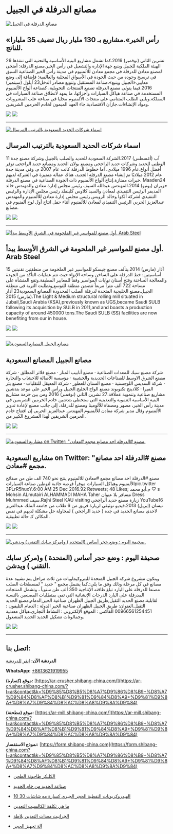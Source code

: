 # مصانع الدرفلة في الجبيل

<a href="https://swt.shibang-china.com/?l=ar&img&k=%D9%85%D8%B5%D8%A7%D9%86%D8%B9+%D8%A7%D9%84%D8%AF%D8%B1%D9%81%D9%84%D8%A9+%D9%81%D9%8A+%D8%A7%D9%84%D8%AC%D8%A8%D9%8A%D9%84" target="_blank">![مصانع الدرفلة في الجبيل](http://static.shibang-china.com/all-800x300/1295.jpg)</a>

## «رأس الخير».مشاريع بـ 130 مليار ريال تضيف 35 مليارا للناتج.
26 تشرين الثاني (نوفمبر) 2016.كما تشمل مشاريع البنية الأساسية والتحتية التي تنفذها الهيئة الملكية للجبيل وينبع جهة الإدارة والتشغيل في رأس الخير.مصنع الدرفلة: أضحى لمصنع معادن للدرفلة في مجمع معادن للألمنيوم في مدينة رأس الخير الصناعية السبق في ترسيخ وجوده من حيث الجودة في الأسواق المحلية والعالمية؛ فإضافة إلى وضع معايير.«الجبيل وينبع».صناعة المستقبل وتنويع مصادر الدخل23 أيلول (سبتمبر) 2016.فيما يتولى مصنع الدرفلة تصنيع المنتجات التحويلية، كصناعة ألواح الألمنيوم المستخدمة في صناعة هياكل السيارات وأجزائها، ما يمهد لانطلاق صناعة السيارات في المملكة.ويلبي الطلب المتنامي على منتجات الألمنيوم محليا في صناعة علب المشروبات ومواد الإنشاءات.جازان الاقتصادية.جاء العهد الميمون لخادم الحرمين الشريفين.


<a href="https://whatsapp.shibangsoft.com/WhatsApp.php" target="_blank" title="WhatsApp">![](http://static.shibang-china.com/icon/whatsapp.png)</a> <a href="https://swt.shibang-china.com/?l=ar&icon&k=%D9%85%D8%B5%D8%A7%D9%86%D8%B9+%D8%A7%D9%84%D8%AF%D8%B1%D9%81%D9%84%D8%A9+%D9%81%D9%8A+%D8%A7%D9%84%D8%AC%D8%A8%D9%8A%D9%84" target="_blank">![](http://static.shibang-china.com/icon/chat-ar.png)</a>

---

<a href="https://swt.shibang-china.com/?l=ar&img&k=%D9%85%D8%B5%D8%A7%D9%86%D8%B9+%D8%A7%D9%84%D8%AF%D8%B1%D9%81%D9%84%D8%A9+%D9%81%D9%8A+%D8%A7%D9%84%D8%AC%D8%A8%D9%8A%D9%84" target="_blank">![اسماء شركات الحديد السعودية بالترتيب المرسال](http://static.shibang-china.com/all-800x300/85.jpg)</a>

## اسماء شركات الحديد السعودية بالترتيب المرسال
11 آب (أغسطس) 2017.الشركة السعودية للحديد والصلب بالجبيل وشركة مصنع جدة الوطني للحديد وشركات حديد الراجحي ومصنع بولان الحديد ومصانع حديد الراجحى توفر أفضل أنواع.عام 1996 ميلادي، اما خطوط الدرفلة كانت عام 2007 م، وفي مدينة جدة عام 2012 ميلاديًا تم إنشاء مصنع الدرفلة الجديد، هناك عمالة متميزة في الشركة لديهم خبرات ممتازة.إنتاج ألواح الألمنيوم ذات الجودة الصناعية في مصنع الدرفلة. Maaden24 حزيران (يونيو) 2014.المهندس عبدالله السيف رئيس مجلس إدارة معادن والمهندس خالد المديفر الرئيس التنفيذي لمعادن والسيد كلاوس كلينفلد رئيس مجلس الإدارة والرئيس التنفيذي لشركة ألكوا وخالد الرويس رئيس مجلس إدارة معادن للألمنيوم والمهندس عبدالعزيز الحربي الرئيس التنفيذي لمعادن للألمنيوم أثناء حفل انتاج أول لوح ألمنيوم في مصانع.


<a href="https://whatsapp.shibangsoft.com/WhatsApp.php" target="_blank" title="WhatsApp">![](http://static.shibang-china.com/icon/whatsapp.png)</a> <a href="https://swt.shibang-china.com/?l=ar&icon&k=%D9%85%D8%B5%D8%A7%D9%86%D8%B9+%D8%A7%D9%84%D8%AF%D8%B1%D9%81%D9%84%D8%A9+%D9%81%D9%8A+%D8%A7%D9%84%D8%AC%D8%A8%D9%8A%D9%84" target="_blank">![](http://static.shibang-china.com/icon/chat-ar.png)</a>

---

<a href="https://swt.shibang-china.com/?l=ar&img&k=%D9%85%D8%B5%D8%A7%D9%86%D8%B9+%D8%A7%D9%84%D8%AF%D8%B1%D9%81%D9%84%D8%A9+%D9%81%D9%8A+%D8%A7%D9%84%D8%AC%D8%A8%D9%8A%D9%84" target="_blank">![أول مصنع للمواسير غير الملحومة في الشرق الأوسط يبدأ. Arab Steel](http://static.shibang-china.com/all-800x300/450.jpg)</a>

## أول مصنع للمواسير غير الملحومة في الشرق الأوسط يبدأ. Arab Steel
15 آذار (مارس) 2014.يتألف مصنع جيسكو للمواسير غير الملحومة من منطقتين تقنيتين أساسيتين: خط الدرفلة على الساخن وساحة الإنهاء حيث تتم عمليات التأكد من الجودة والمعالجة الساخنة وفتح أسنان نهايات المواسير وفقاً للمعايير المطبقة.وتقع المنشأة على مساحة 722 ألف متراً مربعاً تتضمن منطقة للتوسع,وتطلبت التربة في منطقة الجبيل.مصنع الخليجية المتحدة لدرفلة الصلب المحدودة المصانع السعودية23 آذار (مارس) 2015.The Light &amp; Medium structural rolling mill situated in Jubail,Saudi Arabia (KSA),previously known as UGS,became Saudi SULB following its acquisition by SULB in 2011,and and boasts a production capacity of around 450000 tons.The Saudi SULB (SS) facilities are now benefiting from our in house.


<a href="https://whatsapp.shibangsoft.com/WhatsApp.php" target="_blank" title="WhatsApp">![](http://static.shibang-china.com/icon/whatsapp.png)</a> <a href="https://swt.shibang-china.com/?l=ar&icon&k=%D9%85%D8%B5%D8%A7%D9%86%D8%B9+%D8%A7%D9%84%D8%AF%D8%B1%D9%81%D9%84%D8%A9+%D9%81%D9%8A+%D8%A7%D9%84%D8%AC%D8%A8%D9%8A%D9%84" target="_blank">![](http://static.shibang-china.com/icon/chat-ar.png)</a>

---

<a href="https://swt.shibang-china.com/?l=ar&img&k=%D9%85%D8%B5%D8%A7%D9%86%D8%B9+%D8%A7%D9%84%D8%AF%D8%B1%D9%81%D9%84%D8%A9+%D9%81%D9%8A+%D8%A7%D9%84%D8%AC%D8%A8%D9%8A%D9%84" target="_blank">![مصانع الجبيل المصانع السعودية](http://static.shibang-china.com/all-800x300/1185.jpg)</a>

## مصانع الجبيل المصانع السعودية
شركة مصنع سبك للمعدات الصناعية &middot; مصنع أنابيب المنار &middot; مصنع فلاتر المطلق &middot; شركة مصنع الشرق الاوسط للصناعات الحديدية والخشبية &middot; مؤسسة الأصالة للاخشاب والنجارة &middot; شركة السديس اللوجستية &middot; مصنع السنان للعطور &middot; شركة المعيقل للنقليات &middot; مصنع بئر الميرا &middot; كلادينج تكنوبوند مصنع الواح الخليج.الجبيل ورأس الخير على موعد بتدشين مشاريع صناعية وتنموية عملاقة.27 تشرين الثاني (نوفمبر) 2016.ومن بين حزمة مشاريع البنية الأساسية التنموية والتعدينية التي ستحظى بتدشين خادم الحرمين الشريفين في مدينة رأس الخير، مصهر ومصفاة للألومينا ومصنع للدرفلة، إلى جانب مصنع لإعادة تدوير الألمنيوم.وقال مدير شركة معادن للألمنيوم المهندس عبدالعزيز الحربي إن افتتاح خادم الحرمين الشريفين لهذا المشروع الكبير من.


<a href="https://whatsapp.shibangsoft.com/WhatsApp.php" target="_blank" title="WhatsApp">![](http://static.shibang-china.com/icon/whatsapp.png)</a> <a href="https://swt.shibang-china.com/?l=ar&icon&k=%D9%85%D8%B5%D8%A7%D9%86%D8%B9+%D8%A7%D9%84%D8%AF%D8%B1%D9%81%D9%84%D8%A9+%D9%81%D9%8A+%D8%A7%D9%84%D8%AC%D8%A8%D9%8A%D9%84" target="_blank">![](http://static.shibang-china.com/icon/chat-ar.png)</a>

---

<a href="https://swt.shibang-china.com/?l=ar&img&k=%D9%85%D8%B5%D8%A7%D9%86%D8%B9+%D8%A7%D9%84%D8%AF%D8%B1%D9%81%D9%84%D8%A9+%D9%81%D9%8A+%D8%A7%D9%84%D8%AC%D8%A8%D9%8A%D9%84" target="_blank">![مشاريع السعودية on Twitter: &quot;مصنع #الدرفلة احد مصانع مجمع #معادن.](http://static.shibang-china.com/all-800x300/90.jpg)</a>

## مشاريع السعودية on Twitter: &quot;مصنع #الدرفلة احد مصانع مجمع #معادن.
مصنع #الدرفلة احد مصانع مجمع #معادن للالمنيوم ينتج نحو 740 الف طن من صفائح الألمنيوم وهياكل السيارات موفراً فرصة جاذبة لتوطين صناعة السياراتpic.twitter 3PLrR5huxY.6:00 AM 25 Dec 2016.92 Retweets; 48 Likes; م.أبو محمد ♡ s Mohsin ALmutairi ALHAMMADI MAHA Taher مسافر بلا عنوان Dress Muhmmed سيف.Rajhi Steel KAU visiting زيارة مصنع حديد الراجحي YouTube16 نيسان (إبريل) 2013.فيديو توثيقي لزيارة فريق من 6 طلاب من جامعة الملك عبدالعزيز لاحدى مصانع الحديد في جدة ( حديد الراجحي ) لمحاولة حل مشكلة لديهم في نفس المكائن كـ حالة تطبيقية.


<a href="https://whatsapp.shibangsoft.com/WhatsApp.php" target="_blank" title="WhatsApp">![](http://static.shibang-china.com/icon/whatsapp.png)</a> <a href="https://swt.shibang-china.com/?l=ar&icon&k=%D9%85%D8%B5%D8%A7%D9%86%D8%B9+%D8%A7%D9%84%D8%AF%D8%B1%D9%81%D9%84%D8%A9+%D9%81%D9%8A+%D8%A7%D9%84%D8%AC%D8%A8%D9%8A%D9%84" target="_blank">![](http://static.shibang-china.com/icon/chat-ar.png)</a>

---

<a href="https://swt.shibang-china.com/?l=ar&img&k=%D9%85%D8%B5%D8%A7%D9%86%D8%B9+%D8%A7%D9%84%D8%AF%D8%B1%D9%81%D9%84%D8%A9+%D9%81%D9%8A+%D8%A7%D9%84%D8%AC%D8%A8%D9%8A%D9%84" target="_blank">![صحيفة اليوم : وضع حجر أساس (المتحدة ) و(مركز سابك التقني ) ويدشن.](http://static.shibang-china.com/all-800x300/1246.jpg)</a>

## صحيفة اليوم : وضع حجر أساس (المتحدة ) و(مركز سابك التقني ) ويدشن.
ويتكون مشروع شركة الجبيل المتحدة للبتروكيماويات من ثلاث مراحل يتم تشييد عدة مصانع في كل مرحلة وذلك وفق ما يلي:.كما يشمل مجمع &quot; حديد &quot; لمسطحات الصلب مصنعا للدرفلة على البارد تبلغ طاقته الإنتاجية 350 ألف طن سنوياً ، وتشمل المنتجات المدرفلة على البارد الدرجات الإنشائية التي تفي بمتطلبات المصنعين بالنسبة لقابلية.مصنع الحديد الثقيل,طريق الجبيل الظهران صناعية الخير,الدمام,مصنع الحديد الثقيل.العنوان: طريق الجبيل الظهران صناعية الخير الدولة : الدمام التليفون : 00966561254451 الفاكس : الموقع الإلكترونى : النشاط التجارى.هياكل معدنية وجمالونات تشكيل الحديد الحديد المشغول.


<a href="https://whatsapp.shibangsoft.com/WhatsApp.php" target="_blank" title="WhatsApp">![](http://static.shibang-china.com/icon/whatsapp.png)</a> <a href="https://swt.shibang-china.com/?l=ar&icon&k=%D9%85%D8%B5%D8%A7%D9%86%D8%B9+%D8%A7%D9%84%D8%AF%D8%B1%D9%81%D9%84%D8%A9+%D9%81%D9%8A+%D8%A7%D9%84%D8%AC%D8%A8%D9%8A%D9%84" target="_blank">![](http://static.shibang-china.com/icon/chat-ar.png)</a>

---
## اتصل بنا:

**الدردشة الآن:** [انقر للدردشة](https://swt.shibang-china.com?l=ar&contact&k=%D9%85%D8%B5%D8%A7%D9%86%D8%B9+%D8%A7%D9%84%D8%AF%D8%B1%D9%81%D9%84%D8%A9+%D9%81%D9%8A+%D8%A7%D9%84%D8%AC%D8%A8%D9%8A%D9%84)

**WhatsApp:**  [+8613621919955](https://whatsapp.shibangsoft.com/WhatsApp.php)

**موقع (كسارة):** [https://ar-crusher.shibang-china.com/](https://ar-crusher.shibang-china.com/?l=ar&contact&k=%D9%85%D8%B5%D8%A7%D9%86%D8%B9+%D8%A7%D9%84%D8%AF%D8%B1%D9%81%D9%84%D8%A9+%D9%81%D9%8A+%D8%A7%D9%84%D8%AC%D8%A8%D9%8A%D9%84)

**موقع (مطحنة):** [https://ar-mill.shibang-china.com/](https://ar-mill.shibang-china.com/?l=ar&contact&k=%D9%85%D8%B5%D8%A7%D9%86%D8%B9+%D8%A7%D9%84%D8%AF%D8%B1%D9%81%D9%84%D8%A9+%D9%81%D9%8A+%D8%A7%D9%84%D8%AC%D8%A8%D9%8A%D9%84)

**نموذج الاستفسار:** [https://form.shibang-china.com](https://form.shibang-china.com?l=ar&contact&k=%D9%85%D8%B5%D8%A7%D9%86%D8%B9+%D8%A7%D9%84%D8%AF%D8%B1%D9%81%D9%84%D8%A9+%D9%81%D9%8A+%D8%A7%D9%84%D8%AC%D8%A8%D9%8A%D9%84)

* [الكلنكر طاحونة الطحن](../29/%D8%A7%D9%84%D9%83%D9%84%D9%86%D9%83%D8%B1%20%D8%B7%D8%A7%D8%AD%D9%88%D9%86%D8%A9%20%D8%A7%D9%84%D8%B7%D8%AD%D9%86.md)

* [صناعة الحديد من خام الحديد](../28/%D8%B5%D9%86%D8%A7%D8%B9%D8%A9%20%D8%A7%D9%84%D8%AD%D8%AF%D9%8A%D8%AF%20%D9%85%D9%86%20%D8%AE%D8%A7%D9%85%20%D8%A7%D9%84%D8%AD%D8%AF%D9%8A%D8%AF.md)

* [10 30 الهيدروكربونات النفطية الحجر الجيري كسارة مع شاشات](../28/10%2030%20%D8%A7%D9%84%D9%87%D9%8A%D8%AF%D8%B1%D9%88%D9%83%D8%B1%D8%A8%D9%88%D9%86%D8%A7%D8%AA%20%D8%A7%D9%84%D9%86%D9%81%D8%B7%D9%8A%D8%A9%20%D8%A7%D9%84%D8%AD%D8%AC%D8%B1%20%D8%A7%D9%84%D8%AC%D9%8A%D8%B1%D9%8A%20%D9%83%D8%B3%D8%A7%D8%B1%D8%A9%20%D9%85%D8%B9%20%D8%B4%D8%A7%D8%B4%D8%A7%D8%AA.md)

* [ما هي تكلفة الكالسيت التعدين](../27/%D9%85%D8%A7%20%D9%87%D9%8A%20%D8%AA%D9%83%D9%84%D9%81%D8%A9%20%D8%A7%D9%84%D9%83%D8%A7%D9%84%D8%B3%D9%8A%D8%AA%20%D8%A7%D9%84%D8%AA%D8%B9%D8%AF%D9%8A%D9%86.md)

* [الجرانيت معدات التعدين بلاطة](../30/%D8%A7%D9%84%D8%AC%D8%B1%D8%A7%D9%86%D9%8A%D8%AA%20%D9%85%D8%B9%D8%AF%D8%A7%D8%AA%20%D8%A7%D9%84%D8%AA%D8%B9%D8%AF%D9%8A%D9%86%20%D8%A8%D9%84%D8%A7%D8%B7%D8%A9.md)

* [آلة تجهيز الحجر](../27/%D8%A2%D9%84%D8%A9%20%D8%AA%D8%AC%D9%87%D9%8A%D8%B2%20%D8%A7%D9%84%D8%AD%D8%AC%D8%B1.md)